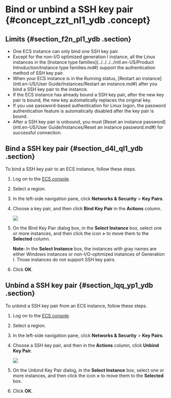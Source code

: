 # Bind or unbind a SSH key pair {#concept_zzt_nl1_ydb .concept}

## Limits {#section_f2n_pl1_ydb .section}

-   One ECS instance can only bind one SSH key pair.
-   Except for the non-I/O optimized generation I instance, all the Linux instances in the [Instance type families](../../../../intl.en-US/Product Introduction/Instance type families.md#) support the authentication method of SSH key pair.
-   When your ECS instance is in the Running status, [Restart an instance](intl.en-US/User Guide/Instances/Restart an instance.md#) after you bind a SSH key pair to the instance.
-   If the ECS instance has already bound a SSH key pair, after the new key pair is bound, the new key automatically replaces the original key.
-   If you use password-based authentication for Linux logon, the password authentication feature is automatically disabled after the key pair is bound.
-   After a SSH key pair is unbound, you must [Reset an instance password](intl.en-US/User Guide/Instances/Reset an instance password.md#) for successful connection.

## Bind a SSH key pair {#section_d4l_ql1_ydb .section}

To bind a SSH key pair to an ECS instance, follow these steps.

1.  Log on to the [ECS console](https://ecs.console.aliyun.com/#/home).
2.  Select a region.
3.  In the left-side navigation pane, click **Networks & Security** \> **Key Pairs**.
4.  Choose a key pair, and then click **Bind Key Pair** in the **Actions** column.

    ![](http://static-aliyun-doc.oss-cn-hangzhou.aliyuncs.com/assets/img/9730/4671_en-US.png)

5.  On the Bind Key Pair dialog box, in the **Select Instance** box, select one or more instances, and then click the icon **\>** to move them to the **Selected** column.

    **Note:** In the **Select Instance** box, the instances with gray names are either Windows instances or non-I/O-optimized instances of Generation I. Those instances do not support SSH key pairs.

6.  Click **OK**.

## Unbind a SSH key pair {#section_lqq_yp1_ydb .section}

To unbind a SSH key pair from an ECS instance, follow these steps.

1.  Log on to the [ECS console](https://ecs.console.aliyun.com/#/home).
2.  Select a region.
3.  In the left-side navigation pane, click **Networks & Security** \> **Key Pairs**.
4.  Choose a SSH key pair, and then in the **Actions** column, click **Unbind Key Pair**.

    ![](http://static-aliyun-doc.oss-cn-hangzhou.aliyuncs.com/assets/img/9730/4672_en-US.png)

5.  On the Unbind Key Pair dialog, in the **Select Instance** box, select one or more instances, and then click the icon **\>** to move them to the **Selected** box.
6.  Click **OK**.

